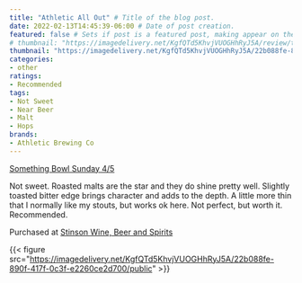```yaml
---
title: "Athletic All Out" # Title of the blog post.
date: 2022-02-13T14:45:39-06:00 # Date of post creation.
featured: false # Sets if post is a featured post, making appear on the home page side bar.
# thumbnail: "https://imagedelivery.net/KgfQTd5KhvjVUOGHhRyJ5A/review/thumbs/athletic-all-out.jpg" # Sets thumbnail image appearing inside card on homepage.
thumbnail: "https://imagedelivery.net/KgfQTd5KhvjVUOGHhRyJ5A/22b088fe-890f-417f-0c3f-e2260ce2d700/thumb"
categories:
- other
ratings:
- Recommended
tags:
- Not Sweet
- Near Beer
- Malt
- Hops
brands:
- Athletic Brewing Co
---
```


[Something Bowl Sunday 4/5](https://www.cavort.org/posts/2022-02-13-something-bowl-sunday/)

Not sweet. Roasted malts are the star and they do shine pretty well. Slightly toasted bitter edge brings character and adds to the depth. A little more thin that I normally like my stouts, but works ok here. Not perfect, but worth it. Recommended.

Purchased at [Stinson Wine, Beer and Spirits](https://www.stinsonwbs.com)

{{< figure src="https://imagedelivery.net/KgfQTd5KhvjVUOGHhRyJ5A/22b088fe-890f-417f-0c3f-e2260ce2d700/public" >}}
